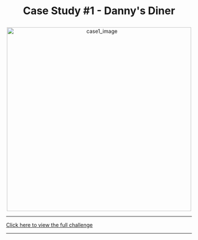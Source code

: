 <h1><p align="center"> Case Study #1 - Danny's Diner </p></h1>

<div align='center'><img src="https://8weeksqlchallenge.com/images/case-study-designs/1.png" alt="case1_image" width="500"/></div>

<hr>

<a href="https://8weeksqlchallenge.com/case-study-4/" rel="nofollow">Click here to view the full challenge</a>
<hr>
